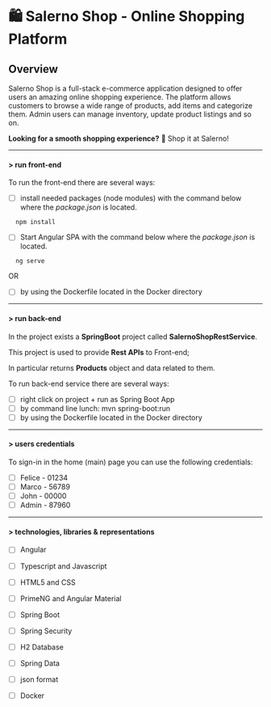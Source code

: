 # 🛍️ Salerno Shop - Online Shopping Platform
## Overview

Salerno Shop is a full-stack e-commerce application designed to offer users an amazing online shopping experience. 
The platform allows customers to browse a wide range of products, add items and categorize them.
Admin users can manage inventory, update product listings and so on.

**Looking for a smooth shopping experience?** 🛒 Shop it at Salerno!


----
#### > run front-end

To run the front-end there are several ways:

- [ ] install needed packages (node modules) with the command below where the *package.json* is located. 
```
  npm install
```
- [ ] Start Angular SPA with the command below where the *package.json* is located. 
```
  ng serve
```

OR

- [ ] by using the Dockerfile located in the Docker directory

---


#### > run back-end

In the project exists a **SpringBoot** project called **SalernoShopRestService**.

This project is used to provide **Rest APIs** to Front-end; 

In particular returns **Products** object and data related to them.

To run back-end service there are several ways:

- [ ] right click on project + run as Spring Boot App
- [ ] by command line lunch: mvn spring-boot:run
- [ ] by using the Dockerfile located in the Docker directory

---

#### > users credentials

To sign-in in the home (main) page you can use the following credentials: 

- [ ] Felice - 01234
- [ ] Marco - 56789
- [ ] John - 00000
- [ ] Admin - 87960

---

#### > technologies, libraries & representations

- [ ] Angular
- [ ] Typescript and Javascript
- [ ] HTML5 and CSS
- [ ] PrimeNG and Angular Material
- [ ] Spring Boot
- [ ] Spring Security
- [ ] H2 Database
- [ ] Spring Data
- [ ] json format
- [ ] Docker

